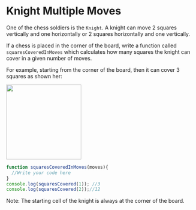 # Knight Multiple Moves

One of the chess soldiers is the `Knight`. A knight can move 2 squares vertically and one horizontally or 2 squares horizontally and one vertically.

If a chess is placed in the corner of the board, write a function called `squaresCoveredInMoves` which calculates how many squares the knight can cover in a given number of moves.  

For example, starting from the corner of the board, then it can cover 3 squares as shown her:

<img src="https://user-images.githubusercontent.com/53505683/195483253-deae23d7-18fa-40dd-9274-82f64596f1f5.png" width=200 />

```js
function squaresCoveredInMoves(moves){
  //Write your code here
}
console.log(squaresCovered(1)); //3
console.log(squaresCovered(2));//12
```

Note: The starting cell of the knight is always at the corner of the board.
